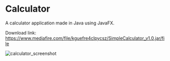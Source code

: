 # Calculator
A calculator application made in Java using JavaFX.

Download link: https://www.mediafire.com/file/kguefre4clpycsz/SimpleCalculator_v1.0.jar/file

![calculator_screenshot](https://user-images.githubusercontent.com/31830553/131251792-e3fc75f2-fb92-4681-aac0-f391846f5d6c.png)
